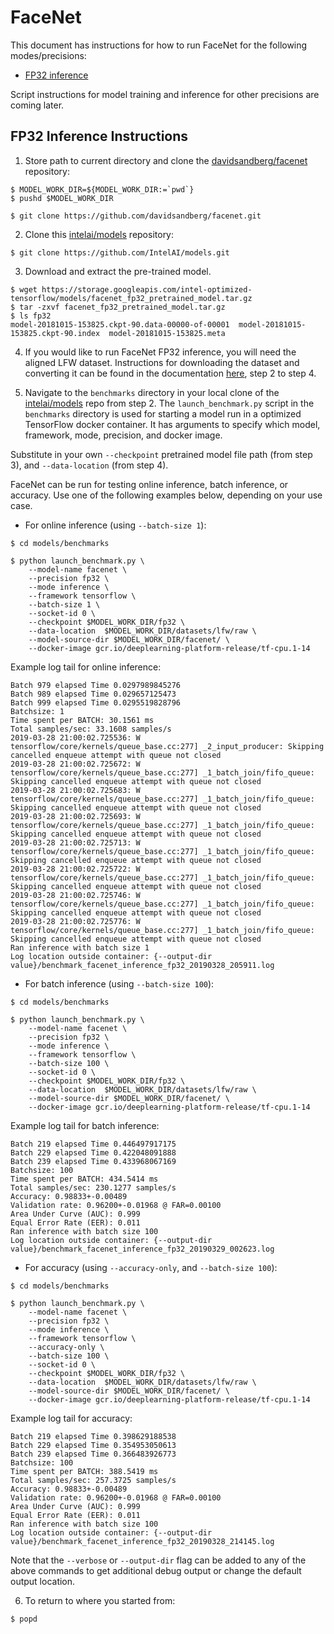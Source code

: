 # FaceNet

This document has instructions for how to run FaceNet for the
following modes/precisions:
* [FP32 inference](#fp32-inference-instructions)

Script instructions for model training and inference for other precisions are coming later.

## FP32 Inference Instructions

1. Store path to current directory and clone the [davidsandberg/facenet](https://github.com/davidsandberg/facenet) repository:

```
$ MODEL_WORK_DIR=${MODEL_WORK_DIR:=`pwd`}
$ pushd $MODEL_WORK_DIR

$ git clone https://github.com/davidsandberg/facenet.git
```

2. Clone this [intelai/models](https://github.com/IntelAI/models)
repository:

```
$ git clone https://github.com/IntelAI/models.git
```

3. Download and extract the pre-trained model.
```
$ wget https://storage.googleapis.com/intel-optimized-tensorflow/models/facenet_fp32_pretrained_model.tar.gz
$ tar -zxvf facenet_fp32_pretrained_model.tar.gz
$ ls fp32
model-20181015-153825.ckpt-90.data-00000-of-00001  model-20181015-153825.ckpt-90.index  model-20181015-153825.meta
```

4. If you would like to run FaceNet FP32 inference, you will need the aligned LFW dataset.
Instructions for downloading the dataset and converting it can be found in the documentation
[here](https://github.com/davidsandberg/facenet/wiki/Validate-on-lfw), step 2 to step 4.

5. Navigate to the `benchmarks` directory in your local clone of
the [intelai/models](https://github.com/IntelAI/models) repo from step 2.
The `launch_benchmark.py` script in the `benchmarks` directory is
used for starting a model run in a optimized TensorFlow docker
container. It has arguments to specify which model, framework, mode,
precision, and docker image.

Substitute in your own `--checkpoint` pretrained model file path (from step 3),
and `--data-location` (from step 4).

FaceNet can be run for testing online inference, batch inference, or accuracy. 
Use one of the following examples below, depending on your use case.

* For online inference (using `--batch-size 1`):

```
$ cd models/benchmarks

$ python launch_benchmark.py \
    --model-name facenet \
    --precision fp32 \
    --mode inference \
    --framework tensorflow \
    --batch-size 1 \
    --socket-id 0 \
    --checkpoint $MODEL_WORK_DIR/fp32 \
    --data-location  $MODEL_WORK_DIR/datasets/lfw/raw \
    --model-source-dir $MODEL_WORK_DIR/facenet/ \
    --docker-image gcr.io/deeplearning-platform-release/tf-cpu.1-14
```
Example log tail for online inference:
```
Batch 979 elapsed Time 0.0297989845276
Batch 989 elapsed Time 0.029657125473
Batch 999 elapsed Time 0.0295519828796
Batchsize: 1
Time spent per BATCH: 30.1561 ms
Total samples/sec: 33.1608 samples/s
2019-03-28 21:00:02.725536: W tensorflow/core/kernels/queue_base.cc:277] _2_input_producer: Skipping cancelled enqueue attempt with queue not closed
2019-03-28 21:00:02.725672: W tensorflow/core/kernels/queue_base.cc:277] _1_batch_join/fifo_queue: Skipping cancelled enqueue attempt with queue not closed
2019-03-28 21:00:02.725683: W tensorflow/core/kernels/queue_base.cc:277] _1_batch_join/fifo_queue: Skipping cancelled enqueue attempt with queue not closed
2019-03-28 21:00:02.725693: W tensorflow/core/kernels/queue_base.cc:277] _1_batch_join/fifo_queue: Skipping cancelled enqueue attempt with queue not closed
2019-03-28 21:00:02.725713: W tensorflow/core/kernels/queue_base.cc:277] _1_batch_join/fifo_queue: Skipping cancelled enqueue attempt with queue not closed
2019-03-28 21:00:02.725722: W tensorflow/core/kernels/queue_base.cc:277] _1_batch_join/fifo_queue: Skipping cancelled enqueue attempt with queue not closed
2019-03-28 21:00:02.725746: W tensorflow/core/kernels/queue_base.cc:277] _1_batch_join/fifo_queue: Skipping cancelled enqueue attempt with queue not closed
2019-03-28 21:00:02.725776: W tensorflow/core/kernels/queue_base.cc:277] _1_batch_join/fifo_queue: Skipping cancelled enqueue attempt with queue not closed
Ran inference with batch size 1
Log location outside container: {--output-dir value}/benchmark_facenet_inference_fp32_20190328_205911.log
```

* For batch inference (using `--batch-size 100`):

```
$ cd models/benchmarks

$ python launch_benchmark.py \
    --model-name facenet \
    --precision fp32 \
    --mode inference \
    --framework tensorflow \
    --batch-size 100 \
    --socket-id 0 \
    --checkpoint $MODEL_WORK_DIR/fp32 \
    --data-location  $MODEL_WORK_DIR/datasets/lfw/raw \
    --model-source-dir $MODEL_WORK_DIR/facenet/ \
    --docker-image gcr.io/deeplearning-platform-release/tf-cpu.1-14
```
Example log tail for batch inference:
```
Batch 219 elapsed Time 0.446497917175
Batch 229 elapsed Time 0.422048091888
Batch 239 elapsed Time 0.433968067169
Batchsize: 100
Time spent per BATCH: 434.5414 ms
Total samples/sec: 230.1277 samples/s
Accuracy: 0.98833+-0.00489
Validation rate: 0.96200+-0.01968 @ FAR=0.00100
Area Under Curve (AUC): 0.999
Equal Error Rate (EER): 0.011
Ran inference with batch size 100
Log location outside container: {--output-dir value}/benchmark_facenet_inference_fp32_20190329_002623.log
```

* For accuracy (using `--accuracy-only`, and `--batch-size 100`):

```
$ cd models/benchmarks

$ python launch_benchmark.py \
    --model-name facenet \
    --precision fp32 \
    --mode inference \
    --framework tensorflow \
    --accuracy-only \
    --batch-size 100 \
    --socket-id 0 \
    --checkpoint $MODEL_WORK_DIR/fp32 \
    --data-location  $MODEL_WORK_DIR/datasets/lfw/raw \
    --model-source-dir $MODEL_WORK_DIR/facenet/ \
    --docker-image gcr.io/deeplearning-platform-release/tf-cpu.1-14
```
Example log tail for accuracy:
```
Batch 219 elapsed Time 0.398629188538
Batch 229 elapsed Time 0.354953050613
Batch 239 elapsed Time 0.366483926773
Batchsize: 100
Time spent per BATCH: 388.5419 ms
Total samples/sec: 257.3725 samples/s
Accuracy: 0.98833+-0.00489
Validation rate: 0.96200+-0.01968 @ FAR=0.00100
Area Under Curve (AUC): 0.999
Equal Error Rate (EER): 0.011
Ran inference with batch size 100
Log location outside container: {--output-dir value}/benchmark_facenet_inference_fp32_20190328_214145.log
```

Note that the `--verbose` or `--output-dir` flag can be added to any of the above commands
to get additional debug output or change the default output location.

6. To return to where you started from:
```
$ popd
```